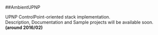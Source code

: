 ##AmbientUPNP

UPNP ControlPoint-oriented stack implementation.  
Description, Documentation and Sample projects will be available soon. **(around 2016/02)**

 

